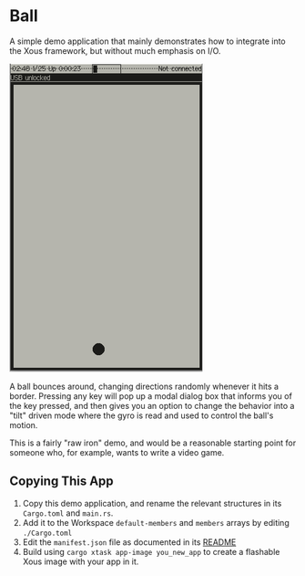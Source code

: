 # Ball

A simple demo application that mainly demonstrates how to integrate into the Xous framework,
but without much emphasis on I/O.

![screenshot](ball_screenshot.png)

A ball bounces around, changing directions randomly whenever it hits a border. Pressing
any key will pop up a modal dialog box that informs you of the key pressed, and then
gives you an option to change the behavior into a "tilt" driven mode where the gyro
is read and used to control the ball's motion.

This is a fairly "raw iron" demo, and would be a reasonable starting point for someone who,
for example, wants to write a video game.
## Copying This App

1. Copy this demo application, and rename the relevant structures in its `Cargo.toml` and `main.rs`.
2. Add it to the Workspace `default-members` and `members` arrays by editing `./Cargo.toml`
3. Edit the `manifest.json` file as documented in its [README](../README.md)
4. Build using `cargo xtask app-image you_new_app` to create a flashable Xous image with your app in it.
